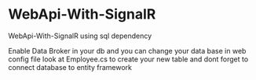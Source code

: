 # WebApi-With-SignalR
WebApi-With-SignalR using sql dependency

Enable Data Broker in your db and you can change your data base in web config file
look at Employee.cs to create your new table and dont forget to connect database to entity framework
